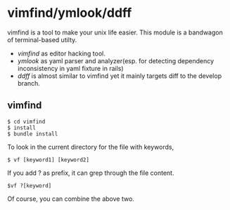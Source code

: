 # vimfind/ymlook/ddff

vimfind is a tool to make your unix life easier.
This module is a bandwagon of terminal-based utilty.

- *vimfind* as editor hacking tool. 
- *ymlook* as yaml parser and analyzer(esp. for detecting dependency inconsistency in yaml fixture in rails)
- *ddff* is almost similar to vimfind yet it mainly targets diff to the develop branch.

## vimfind

```
$ cd vimfind
$ install
$ bundle install
```

To look in the current directory for the file with keywords,

```
$ vf [keyword1] [keyword2]
```

If you add ? as prefix, it can grep through the file content.
```
$vf ?[keyword]
```

Of course, you can combine the above two.


